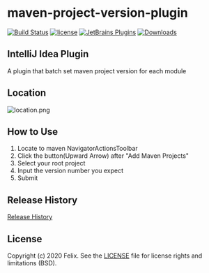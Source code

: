 maven-project-version-plugin
======================
[![Build Status](https://www.travis-ci.org/Felixzz/maven-project-version-plugin.svg?branch=master)](https://www.travis-ci.org/github/Felixzz/maven-project-version-plugin)
[![license](https://img.shields.io/github/license/Felixzz/maven-project-version-plugin)](https://github.com/Felixzz/maven-project-version-plugin/blob/master/LICENSE)
[![JetBrains Plugins](https://img.shields.io/jetbrains/plugin/v/14904-maven-project-version.svg)](https://plugins.jetbrains.com/plugin/14904-maven-project-version)
[![Downloads](https://img.shields.io/jetbrains/plugin/d/14904-maven-project-version.svg)](https://plugins.jetbrains.com/plugin/14904-maven-project-version)

IntelliJ Idea Plugin
-------
A plugin that batch set maven project version for each module

Location
-------
![location.png](https://ftp.bmp.ovh/imgs/2020/08/8929ad13823b25ed.png)

How to Use
-------
1. Locate to maven NavigatorActionsToolbar 
2. Click the button(Upward Arrow) after "Add Maven Projects" 
3. Select your root project
4. Input the version number you expect
5. Submit

Release History
-------
[Release History](docs/history.html)

License
-------
Copyright (c) 2020 Felix. See the [LICENSE](./LICENSE) file for license rights and limitations (BSD).